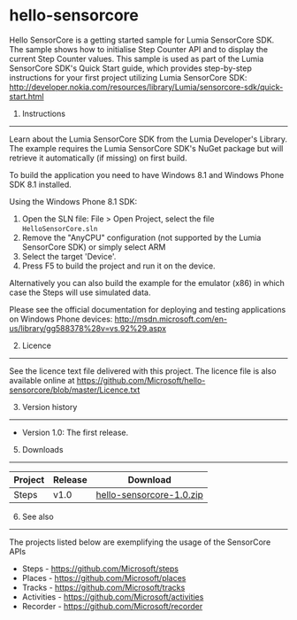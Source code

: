 hello-sensorcore
================

Hello SensorCore is a getting started sample for Lumia SensorCore SDK. The sample shows how to initialise Step Counter API and to display the current Step Counter values. This sample is used as part of the Lumia SensorCore SDK's Quick Start guide, which provides step-by-step instructions for your first project utilizing Lumia SensorCore SDK: http://developer.nokia.com/resources/library/Lumia/sensorcore-sdk/quick-start.html
 

1. Instructions
--------------------------------------------------------------------------------

Learn about the Lumia SensorCore SDK from the Lumia Developer's Library. The
example requires the Lumia SensorCore SDK's NuGet package but will retrieve it
automatically (if missing) on first build.

To build the application you need to have Windows 8.1 and Windows Phone SDK 8.1
installed.

Using the Windows Phone 8.1 SDK:

1. Open the SLN file: File > Open Project, select the file `HelloSensorCore.sln`
2. Remove the "AnyCPU" configuration (not supported by the Lumia SensorCore SDK)
or simply select ARM
3. Select the target 'Device'.
4. Press F5 to build the project and run it on the device.

Alternatively you can also build the example for the emulator (x86) in which case
the Steps will use simulated data.

Please see the official documentation for
deploying and testing applications on Windows Phone devices:
http://msdn.microsoft.com/en-us/library/gg588378%28v=vs.92%29.aspx

2. Licence
--------------------------------------------------------------------------------

See the licence text file delivered with this project. The licence file is also
available online at https://github.com/Microsoft/hello-sensorcore/blob/master/Licence.txt


3. Version history
--------------------------------------------------------------------------------

* Version 1.0: The first release.

5. Downloads
---------

| Project | Release | Download |
| ------- | --------| -------- |
| Steps | v1.0 | [hello-sensorcore-1.0.zip](https://github.com/Microsoft/hello-sensorcore/archive/v1.0.zip) |

6. See also
--------------------------------------------------------------------------------

The projects listed below are exemplifying the usage of the SensorCore APIs

* Steps -  https://github.com/Microsoft/steps
* Places - https://github.com/Microsoft/places
* Tracks - https://github.com/Microsoft/tracks
* Activities - https://github.com/Microsoft/activities
* Recorder - https://github.com/Microsoft/recorder
